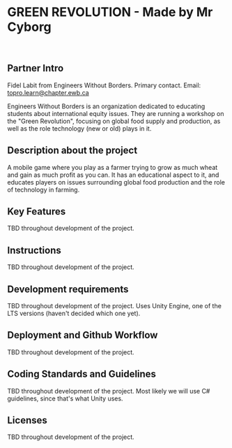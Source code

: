 # GREEN REVOLUTION - Made by Mr Cyborg
​
## Partner Intro
Fidel Labit from Engineers Without Borders. Primary contact. Email: topro.learn@chapter.ewb.ca

Engineers Without Borders is an organization dedicated to educating students about international equity issues. They are running a workshop on the "Green Revolution", focusing on global food supply and production, as well as the role technology (new or old) plays in it.

## Description about the project
A mobile game where you play as a farmer trying to grow as much wheat and gain as much profit as you can. It has an educational aspect to it, and educates players on issues surrounding global food production and the role of technology in farming.
​
## Key Features
TBD throughout development of the project.
​
## Instructions
TBD throughout development of the project.
 
## Development requirements
TBD throughout development of the project. Uses Unity Engine, one of the LTS versions (haven't decided which one yet).
 
## Deployment and Github Workflow
​TBD throughout development of the project.

 ## Coding Standards and Guidelines
TBD throughout development of the project. Most likely we will use C# guidelines, since that's what Unity uses.
​
 ## Licenses 
TBD throughout development of the project.
